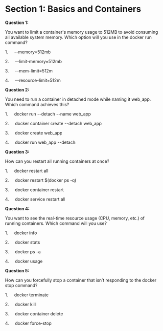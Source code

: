 # Section 1: Basics and Containers

**Question 1:**

You want to limit a container's memory usage to 512MB to avoid consuming all available system memory. Which option will you use in the docker run command?

1.     --memory=512mb

2.     --limit-memory=512mb

3.     --mem-limit=512m

4.     --resource-limit=512m

**Question 2:**

You need to run a container in detached mode while naming it web_app. Which command achieves this?

1.     docker run --detach --name web_app

2.     docker container create --detach web_app

3.     docker create web_app

4.     docker run web_app --detach

**Question 3:**

How can you restart all running containers at once?

1.     docker restart all

2.     docker restart $(docker ps -q)

3.     docker container restart

4.     docker service restart all

**Question 4:**

You want to see the real-time resource usage (CPU, memory, etc.) of running containers. Which command will you use?

1.     docker info

2.     docker stats

3.     docker ps -a

4.     docker usage

**Question 5:**

How can you forcefully stop a container that isn’t responding to the docker stop command?

1.     docker terminate

2.     docker kill

3.     docker container delete

4.     docker force-stop